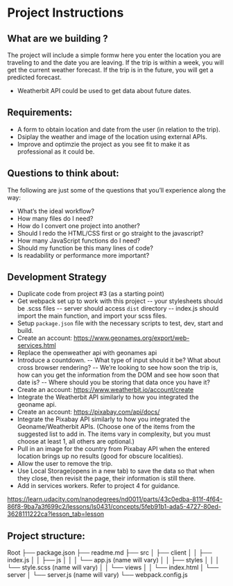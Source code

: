 # Project Instructions

## What are we building ?

The project will include a simple formw here you enter the location you are traveling to and the date you are leaving. If the trip is within a week, you will get the current weather forecast. If the trip is in the future, you will get a predicted forecast.

- Weatherbit API could be used to get data about future dates.

## Requirements:

- A form to obtain location and date from the user (in relation to the trip).
- Dsiplay the weather and image of the location using external APIs.
- Improve and optimzie the project as you see fit to make it as professional as it could be.

## Questions to think about:

The following are just some of the questions that you’ll experience along the way:

- What’s the ideal workflow?
- How many files do I need?
- How do I convert one project into another?
- Should I redo the HTML/CSS first or go straight to the javascript?
- How many JavaScript functions do I need?
- Should my function be this many lines of code?
- Is readability or performance more important?

## Development Strategy

- Duplicate code from project #3 (as a starting point)
- Get webpack set up to work with this project
  -- your stylesheets should be .scss files
  -- server should access `dist` directory
  -- index.js should import the main function, and import your scss files.
- Setup `package.json` file with the necessary scripts to test, dev, start and build.
- Create an account: https://www.geonames.org/export/web-services.html
- Replace the openweather api with geonames api
- Introduce a countdown.
  -- What type of input should it be? What about cross browser rendering?
  -- We’re looking to see how soon the trip is, how can you get the information from the DOM and see how soon that date is?
  -- Where should you be storing that data once you have it?
- Create an account: https://www.weatherbit.io/account/create
- Integrate the Weatherbit API similarly to how you integrated the geoname api.
- Create an account: https://pixabay.com/api/docs/
- Integrate the Pixabay API similarly to how you integrated the Geoname/Weatherbit APIs. (Choose one of the items from the suggested list to add in. The items vary in complexity, but you must choose at least 1, all others are optional.)
- Pull in an image for the country from Pixabay API when the entered location brings up no results (good for obscure localities).
- Allow the user to remove the trip.
- Use Local Storage(opens in a new tab) to save the data so that when they close, then revisit the page, their information is still there.
- Add in services workers. Refer to project 4 for guidance.

https://learn.udacity.com/nanodegrees/nd0011/parts/43c0edba-811f-4f64-86f8-9ba7a3f699c2/lessons/ls0431/concepts/5feb91b1-ada5-4727-80ed-3628111222ca?lesson_tab=lesson

## Project structure:

Root
├── package.json
├── readme.md
├── src
│ ├── client
│ │ ├── index.js
│ │ ├── js
│ │ │ └── app.js (name will vary)
│ │ ├── styles
│ │ │ └── style.scss (name will vary)
│ │ └── views
│ │ └── index.html
│ └── server
│ └── server.js (name will vary)
└── webpack.config.js
